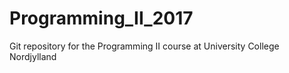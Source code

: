 # Programming_II_2017
Git repository for the Programming II course at University College Nordjylland 
